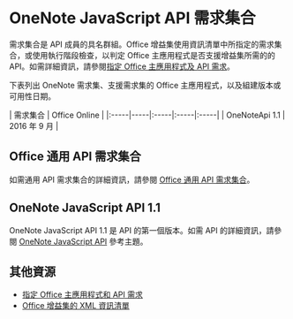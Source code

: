 # <a name="onenote-javascript-api-requirement-sets"></a>OneNote JavaScript API 需求集合

需求集合是 API 成員的具名群組。Office 增益集使用資訊清單中所指定的需求集合，或使用執行階段檢查，以判定 Office 主應用程式是否支援增益集所需的的 API。如需詳細資訊，請參閱[指定 Office 主應用程式及 API 需求](../../docs/overview/specify-office-hosts-and-api-requirements.md)。

下表列出 OneNote 需求集、支援需求集的 Office 主應用程式，以及組建版本或可用性日期。

|  需求集合  |  Office Online  | 
|:-----|-----|:-----|:-----|:-----|
| OneNoteApi 1.1  | 2016 年 9 月 |  

## <a name="office-common-api-requirement-sets"></a>Office 通用 API 需求集合
如需通用 API 需求集合的詳細資訊，請參閱 [Office 通用 API 需求集合](office-add-in-requirement-sets.md)。

## <a name="onenote-javascript-api-11"></a>OneNote JavaScript API 1.1 
OneNote JavaScript API 1.1 是 API 的第一個版本。如需 API 的詳細資訊，請參閱 [OneNote JavaScript API](../onenote/word-add-ins-reference-overview.md) 參考主題。

## <a name="additional-resources"></a>其他資源

- [指定 Office 主應用程式和 API 需求](../../docs/overview/specify-office-hosts-and-api-requirements.md)
- [Office 增益集的 XML 資訊清單](../../docs/overview/add-in-manifests.md)
